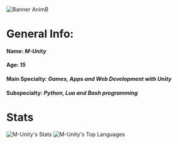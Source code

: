 ![Banner AnimB](https://github.com/user-attachments/assets/e32d45d8-f0be-42e1-9217-946ca44dbcde)
# General Info:
#### Name: *M-Unity*
#### Age: *15*
#### Main Specialty: *Games, Apps and Web Development with Unity*
#### Subspecialty: *Python, Lua and Bash programming*
# Stats
![M-Unity's Stats](https://github-readme-stats.vercel.app/api?username=M-UnityDev&theme=dark&show_icons=true&hide_border=true&count_private=true&icon_color=ff0000&bg_color=160000&text_color=ff0000&title_color=ff0000&border_radius=0&card_width=512&hide=issues)
![M-Unity's Top Languages](https://github-readme-stats.vercel.app/api/top-langs/?username=M-UnityDev&theme=dark&show_icons=true&hide_border=true&layout=compact&icon_color=ff0000&bg_color=160000&text_color=ff0000&title_color=ff0000&border_radius=0&card_width=512)
